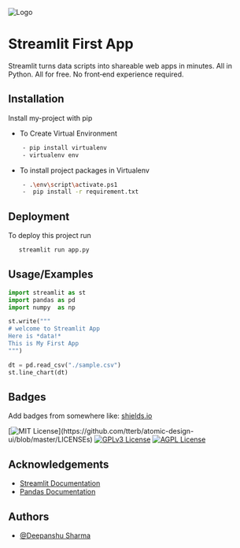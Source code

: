 
![Logo](https://streamlit.io/images/brand/streamlit-logo-primary-colormark-darktext.png)

    
# Streamlit First App

Streamlit turns data scripts into shareable web apps in minutes.
All in Python. All for free. No front‑end experience required.



## Installation 

Install my-project with pip

- To Create Virtual Environment

```bash   
    - pip install virtualenv 
    - virtualenv env

```
- To install  project packages in Virtualenv

```bash
    - .\env\script\activate.ps1
    -  pip install -r requirement.txt
```
    
## Deployment


To deploy this project run

```bash
   streamlit run app.py
```

  
## Usage/Examples

```python
import streamlit as st
import pandas as pd
import numpy  as np

st.write("""
# welcome to Streamlit App
Here is *data!*
This is My First App
""")

dt = pd.read_csv("./sample.csv")
st.line_chart(dt)

```

  
## Badges

Add badges from somewhere like: [shields.io](https://shields.io/)

[![MIT License](https://img.shields.io/apm/l/atomic-design-ui.svg?)](https://github.com/tterb/atomic-design-ui/blob/master/LICENSEs)
[![GPLv3 License](https://img.shields.io/badge/License-GPL%20v3-yellow.svg)](https://opensource.org/licenses/)
[![AGPL License](https://img.shields.io/badge/license-AGPL-blue.svg)](http://www.gnu.org/licenses/agpl-3.0)

  
## Acknowledgements

 - [Streamlit Documentation](https://docs.streamlit.io/en/stable/index.html)
 - [Pandas Documentation](https://pandas.pydata.org/pandas-docs/stable/)

  
## Authors

- [@Deepanshu Sharma](https://github.com/Deepanshu291)

  